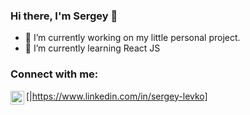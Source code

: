 ### Hi there, I'm Sergey 👋

- 🔭 I’m currently working on my little personal project.
- 🌱 I’m currently learning React JS

### Connect with me:

[<img align="left" alt="LinkedIn" width="22px" src="https://cdn.jsdelivr.net/npm/simple-icons@v3/icons/linkedin.svg" />|https://www.linkedin.com/in/sergey-levko]
